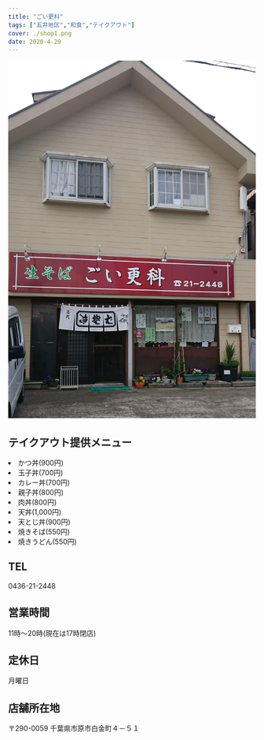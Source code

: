 ```yaml
---
title: "ごい更科"
tags: ["五井地区","和食","テイクアウト"]
cover: ./shop1.png
date: 2020-4-29
---
```

![店舗画像](./shop1.jpg)
<h2>テイクアウト提供メニュー</h2>

<p><li> かつ丼(900円)</li>
<li>玉子丼(700円)</li>
<li>カレー丼(700円)</li>
<li>親子丼(800円)</li>
<li>肉丼(800円)</li>
<li>天丼(1,000円)</li>
<li>天とじ丼(900円)</li>
<li>焼きそば(550円)</li>
<li>焼きうどん(550円)</li>
</p>
<p>
<h2>TEL</h2>
0436-21-2448
</p>
<p>
<h2>営業時間</h2>
11時～20時(現在は17時閉店)
</p>
<p>
<h2>定休日</h2>
月曜日
</p>
<p>
<h2>店舗所在地</h2>
〒290-0059
千葉県市原市白金町４－５１
</p>
